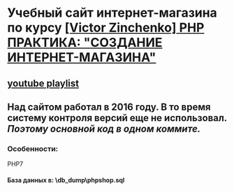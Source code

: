 # Учебный сайт интернет-магазина по курсу [[Victor Zinchenko] PHP ПРАКТИКА: "СОЗДАНИЕ ИНТЕРНЕТ-МАГАЗИНА"](https://php-start.com/course/php-start-practice)
## [youtube playlist](https://www.youtube.com/playlist?list=PLSdH7dYnlGYgQ6ElbHRpG2zRXbkgkO3zQ)
## Над сайтом работал в 2016 году. В то время систему контроля версий еще не использовал. _Поэтому основной код в одном коммите._
### Особенности:
PHP7
#### База данных в:  \db_dump\phpshop.sql
